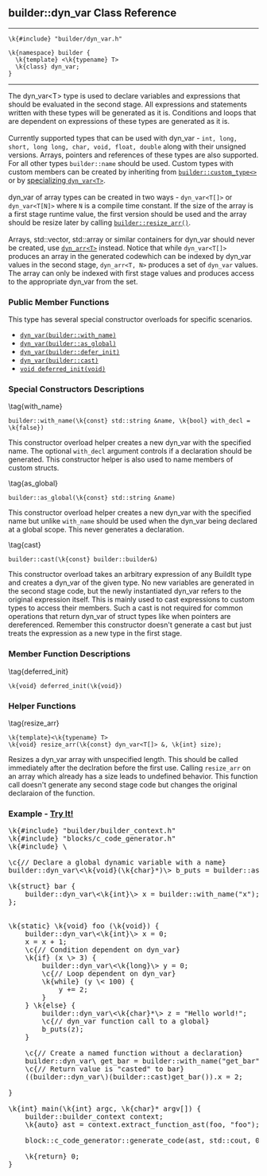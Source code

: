 ## builder::dyn\_var Class Reference
<hr>
	
	\k{#include} "builder/dyn_var.h"

	\k{namespace} builder {
	  \k{template} <\k{typename} T>
	  \k{class} dyn_var;
	}

<hr>

The dyn\_var\<T\> type is used to declare variables and expressions that should be evaluated in the second stage. All expressions and statements written with these types will be generated as it is. Conditions and loops that are dependent on expressions of these types are generated as it is. 
<br><br>
Currently supported types that can be used with dyn\_var - `int, long, short, long long, char, void, float, double` along with their unsigned versions. Arrays, pointers and references of these types are also supported. For all other types `builder::name` should be used. Custom types with custom members can be created by inheriting from [`builder::custom_type<>`](custom_type.html) or by [specializing `dyn_var<T>`](specialize_dyn_var.h).
<br><br>
dyn\_var of array types can be created in two ways - `dyn_var<T[]>` or `dyn_var<T[N]>` where `N` is a compile time constant. If the size of the array is a first stage runtime value, the first version should be used and the array should be resize later by calling [`builder::resize_arr()`](dyn_var.html#t-resize_arr).
<br><br>
Arrays, std::vector, std::array or similar containers for dyn\_var should never be created, use [`dyn_arr<T>`](dyn_arr.html) instead. Notice that while `dyn_var<T[]>` produces an array in the generated codewhich can be indexed by dyn\_var values in the second stage, `dyn_arr<T, N>` produces a set of `dyn_var` values. The array can only be indexed with first stage values and produces access to the appropriate dyn\_var from the set.

### Public Member Functions
This type has several special constructor overloads for specific scenarios. 

- [`dyn_var(builder::with_name)`](dyn_var.html#t-with_name)
- [`dyn_var(builder::as_global)`](dyn_var.html#t-as_global)
- [`dyn_var(builder::defer_init)`](defer_init.html)
- [`dyn_var(builder::cast)`](dyn_var.html#t-cast)
- [`void deferred_init(void)`](dyn_var.html#t-deferred_init)

### Special Constructors Descriptions

\tag{with_name}

	builder::with_name(\k{const} std::string &name, \k{bool} with_decl = \k{false})

This constructor overload helper creates a new dyn\_var with the specified name. The optional `with_decl` argument controls if a declaration should be generated. This constructor helper is also used to 
name members of custom structs. 

\tag{as_global}

	builder::as_global(\k{const} std::string &name)

This constructor overload helper creates a new dyn\_var with the specified name but unlike `with_name` should be used when the dyn\_var being declared at a global scope. This never generates a declaration. 

\tag{cast}

	builder::cast(\k{const} builder::builder&) 

This constructor overload takes an arbitrary expression of any BuildIt type and creates a dyn\_var of the given type. No new variables are generated in the second stage code, but the newly instantiated dyn\_var refers to the original expression itself. 
This is mainly used to cast expressions to custom types to access their members. Such a cast is not required for common operations that return dyn\_var of struct types like when pointers are dereferenced. Remember this constructor doesn't generate 
a cast but just treats the expression as a new type in the first stage. 

### Member Function Descriptions

\tag{deferred_init}
	
	\k{void} deferred_init(\k{void})

### Helper Functions

\tag{resize_arr}

	\k{template}<\k{typename} T>
	\k{void} resize_arr(\k{const} dyn_var<T[]> &, \k{int} size);

Resizes a dyn\_var array with unspecified length. This should be called immediately after the declration before the first use. Calling `resize_arr` on an array which already has a size leads to undefined behavior. This function call doesn't generate any second stage code but changes the original declaraion of the function. 

### Example - [Try It!](https://buildit.so/tryit/?sample=shared&pid=93a16ee889dac82753d23f12c1ed979b) 

<pre class="code-box">
\k{#include} "builder/builder_context.h"
\k{#include} "blocks/c_code_generator.h"
\k{#include} \<iostream\>

\c{// Declare a global dynamic variable with a name}
builder::dyn_var\<\k{void}(\k{char}*)\> b_puts = builder::as_global("puts");

\k{struct} bar {
    builder::dyn_var\<\k{int}\> x = builder::with_name("x");
};


\k{static} \k{void} foo (\k{void}) {
    builder::dyn_var\<\k{int}\> x = 0;
    x = x + 1;
    \c{// Condition dependent on dyn_var}
    \k{if} (x \> 3) {
        builder::dyn_var\<\k{long}\> y = 0;
        \c{// Loop dependent on dyn_var}
        \k{while} (y \< 100) {
            y += 2;
        }
    } \k{else} {
        builder::dyn_var\<\k{char}*\> z = "Hello world!";
        \c{// dyn_var function call to a global}
        b_puts(z); 
    }

    \c{// Create a named function without a declaration}
    builder::dyn_var\<bar()\> get_bar = builder::with_name("get_bar");
    \c{// Return value is "casted" to bar}
    ((builder::dyn_var\<bar\>)(builder::cast)get_bar()).x = 2;

}

\k{int} main(\k{int} argc, \k{char}* argv[]) {
    builder::builder_context context;
    \k{auto} ast = context.extract_function_ast(foo, "foo");

    block::c_code_generator::generate_code(ast, std::cout, 0);

    \k{return} 0;
}
</pre>

